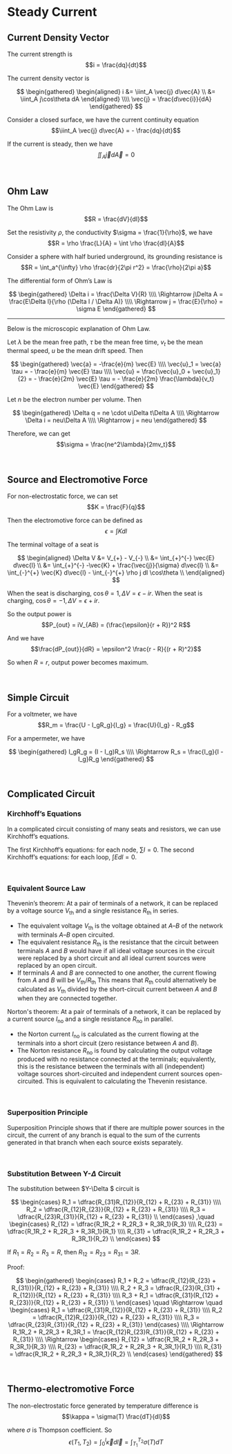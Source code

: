 
# Steady Current
## Current Density Vector
The current strength is $$i = \frac{dq}{dt}$$

The current density vector is

$$
\begin{gathered}
  \begin{aligned}
    i &= \iint_A \vec{j} d\vec{A} \\
    &= \iint_A j\cos\theta dA
  \end{aligned}
  \\\\
  \vec{j} = \frac{d\vec{i}}{dA}
\end{gathered}
$$

Consider a closed surface, we have the current continuity equation $$\iint_A \vec{j} d\vec{A} = - \frac{dq}{dt}$$

If the current is steady, then we have $$\iint_A \vec{j} d\vec{A} = 0$$







<br>

## Ohm Law
The Ohm Law is $$R = \frac{dV}{dI}$$

Set the resistivity $\rho$, the conductivity $\sigma = \frac{1}{\rho}$, we have $$R = \rho \frac{L}{A} = \int \rho \frac{dl}{A}$$

Consider a sphere with half buried underground, its grounding resistance is $$R = \int_a^{\infty} \rho \frac{dr}{2\pi r^2} = \frac{\rho}{2\pi a}$$

The differential form of Ohm’s Law is

$$
\begin{gathered}
  \Delta i = \frac{\Delta V}{R} \\\\
  \Rightarrow j\Delta A = \frac{E\Delta l}{\rho (\Delta l / \Delta A)} \\\\
  \Rightarrow j = \frac{E}{\rho} = \sigma E
\end{gathered}
$$

---
Below is the microscopic explanation of Ohm Law.

Let $\lambda$ be the mean free path, $\tau$ be the mean free time, $v_t$ be the mean thermal speed, $u$ be the mean drift speed. Then

$$
\begin{gathered}
  \vec{a} = -\frac{e}{m} \vec{E} \\\\
  \vec{u}_1 = \vec{a} \tau = - \frac{e}{m} \vec{E} \tau \\\\
  \vec{u} = \frac{\vec{u}_0 + \vec{u}_1}{2} = - \frac{e}{2m} \vec{E} \tau = - \frac{e}{2m} \frac{\lambda}{v_t} \vec{E}
\end{gathered}
$$

Let $n$ be the electron number per volume. Then

$$
\begin{gathered}
  \Delta q = ne \cdot u\Delta t\Delta A \\\\
  \Rightarrow \Delta i = neu\Delta A \\\\
  \Rightarrow j = neu
\end{gathered}
$$

Therefore, we can get $$\sigma = \frac{ne^2\lambda}{2mv_t}$$








<br>

## Source and Electromotive Force
For non-electrostatic force, we can set $$K = \frac{F}{q}$$

Then the electromotive force can be defined as $$\epsilon = \int K dl$$

The terminal voltage of a seat is

$$
\begin{aligned}
  \Delta V &= V_{+} - V_{-} \\
  &= \int_{+}^{-} \vec{E} d\vec{l} \\
  &= \int_{+}^{-} -\vec{K} + \frac{\vec{j}}{\sigma} d\vec{l} \\
  &= \int_{-}^{+} \vec{K} d\vec{l} - \int_{-}^{+} \rho j dl \cos\theta \\
\end{aligned}
$$

When the seat is discharging, $\cos\theta = 1, \Delta V = \epsilon - ir$.
When the seat is charging, $\cos\theta = -1, \Delta V = \epsilon + ir$.

So the output power is $$P_{out} = iV_{AB} = (\frac{\epsilon}{r + R})^2 R$$

And we have $$\frac{dP_{out}}{dR} = \epsilon^2 \frac{r - R}{(r + R)^2}$$

So when $R = r$, output power becomes maximum.








<br>

## Simple Circuit
For a voltmeter, we have $$R_m = \frac{U - I_gR_g}{I_g} = \frac{U}{I_g} - R_g$$

For a ampermeter, we have

$$
\begin{gathered}
  I_gR_g = (I - I_g)R_s \\\\
  \Rightarrow R_s = \frac{I_g}{I - I_g}R_g
\end{gathered}
$$







<br>

## Complicated Circuit
### Kirchhoff’s Equations
In a complicated circuit consisting of many seats and resistors, we can use Kirchhoff’s equations.

The first Kirchhoff’s equations: for each node, $\sum I = 0$.
The second Kirchhoff’s equations: for each loop, $\int E dl = 0$.


<br>

### Equivalent Source Law
Thevenin’s theorem: At a pair of terminals of a network, it can be replaced by a voltage source $V_{\mathrm{th}}$ and a single resistance $R_{\mathrm{th}}$ in series.
- The equivalent voltage $V_{\mathrm{th}}$ is the voltage obtained at  $A–B$ of the network with terminals $A–B$ open circuited.
- The equivalent resistance $R_{\mathrm{th}}$ is the resistance that the circuit between terminals $A$ and $B$ would have if all ideal voltage sources in the circuit were replaced by a short circuit and all ideal current sources were replaced by an open circuit.
- If terminals $A$ and $B$ are connected to one another, the current flowing from $A$ and $B$ will be $V_{\mathrm{th}}/R_{\mathrm{th}}$ This means that $R_{\mathrm{th}}$ could alternatively be calculated as $V_{\mathrm{th}}$ divided by the short-circuit current between $A$ and $B$ when they are connected together.

Norton's theorem: At a pair of terminals of a network, it can be replaced by a current source $I_{\mathrm{no}}$ and a single resistance $R_{\mathrm{no}}$ in parallel.
- the Norton current $I_{\mathrm{no}}$ is calculated as the current flowing at the terminals into a short circuit (zero resistance between $A$ and $B$).
- The Norton resistance $R_{\mathrm{no}}$ is found by calculating the output voltage produced with no resistance connected at the terminals; equivalently, this is the resistance between the terminals with all (independent) voltage sources short-circuited and independent current sources open-circuited. This is equivalent to calculating the Thevenin resistance.


<br>

### Superposition Principle
Superposition Principle shows that if there are multiple power sources in the circuit, the current of any branch is equal to the sum of the currents generated in that branch when each source exists separately.


<br>

### Substitution Between Y-$\Delta$ Circuit
The substitution between $Y-\Delta $ circuit is

$$
\begin{cases}
  R_1 = \dfrac{R_{31}R_{12}}{R_{12} + R_{23} + R_{31}} \\\\
  R_2 = \dfrac{R_{12}R_{23}}{R_{12} + R_{23} + R_{31}} \\\\
  R_3 = \dfrac{R_{23}R_{31}}{R_{12} + R_{23} + R_{31}} \\
\end{cases}
,\quad
\begin{cases}
  R_{12} = \dfrac{R_1R_2 + R_2R_3 + R_3R_1}{R_3} \\\\
  R_{23} = \dfrac{R_1R_2 + R_2R_3 + R_3R_1}{R_1} \\\\
  R_{31} = \dfrac{R_1R_2 + R_2R_3 + R_3R_1}{R_2} \\
\end{cases}
$$

If $R_1 = R_2 = R_3 = R$, then $R_{12} = R_{23} = R_{31} = 3R$.

Proof:

$$
\begin{gathered}
  \begin{cases}
    R_1 + R_2 = \dfrac{R_{12}(R_{23} + R_{31})}{R_{12} + R_{23} + R_{31}} \\\\
    R_2 + R_3 = \dfrac{R_{23}(R_{31} + R_{12})}{R_{12} + R_{23} + R_{31}} \\\\
    R_3 + R_1 = \dfrac{R_{31}(R_{12} + R_{23})}{R_{12} + R_{23} + R_{31}} \\
  \end{cases}
  \quad \Rightarrow \quad
  \begin{cases}
    R_1 = \dfrac{R_{31}R_{12}}{R_{12} + R_{23} + R_{31}} \\\\
    R_2 = \dfrac{R_{12}R_{23}}{R_{12} + R_{23} + R_{31}} \\\\
    R_3 = \dfrac{R_{23}R_{31}}{R_{12} + R_{23} + R_{31}}
  \end{cases}
  \\\\
  \Rightarrow R_1R_2 + R_2R_3 + R_3R_1 = \frac{R_{12}R_{23}R_{31}}{R_{12} + R_{23} + R_{31}}
  \\\\
  \Rightarrow
  \begin{cases}
    R_{12} = \dfrac{R_1R_2 + R_2R_3 + R_3R_1}{R_3} \\\\
    R_{23} = \dfrac{R_1R_2 + R_2R_3 + R_3R_1}{R_1} \\\\
    R_{31} = \dfrac{R_1R_2 + R_2R_3 + R_3R_1}{R_2} \\
  \end{cases}
\end{gathered}
$$








<br>

## Thermo-electromotive Force
The non-electrostatic force generated by temperature difference is $$\kappa = \sigma(T) \frac{dT}{dl}$$

where $\sigma$ is Thompson coefficient. So $$\epsilon(T_1, T_2) = \int_0^l \vec{\kappa} d\vec{l} = \int_{T_1}^{T_2} \sigma(T)dT$$
